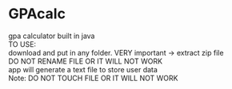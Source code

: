 # GPAcalc
gpa calculator built in java  
TO USE:  
download and put in any folder.
VERY important -> extract zip file  
DO NOT RENAME FILE OR IT WILL NOT WORK  
app will generate a text file to store user data  
Note: DO NOT TOUCH FILE OR IT WILL NOT WORK  
